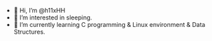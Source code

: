 - 👋 Hi, I’m @h11xHH
- 🛌 I’m interested in sleeping.
- 📖 I’m currently learning C programming & Linux environment & Data Structures.

<!---
h11xHH/h11xHH is a ✨ special ✨ repository because its `README.md` (this file) appears on your GitHub profile.
You can click the Preview link to take a look at your changes.
--->
